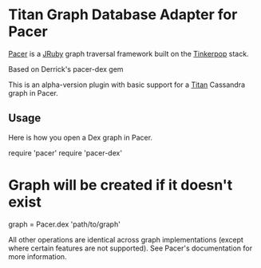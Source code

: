 # Titan Graph Database Adapter for Pacer

[Pacer](https://github.com/pangloss/pacer) is a
[JRuby](http://jruby.org) graph traversal framework built on the
[Tinkerpop](http://www.tinkerpop.com) stack.

Based on Derrick's pacer-dex gem

This is an alpha-version plugin with basic support for a [Titan](http://sparsity-technologies.com) Cassandra graph in Pacer.


## Usage

Here is how you open a Dex graph in Pacer.

  require 'pacer'
  require 'pacer-dex'

  # Graph will be created if it doesn't exist
  graph = Pacer.dex 'path/to/graph'

All other operations are identical across graph implementations (except
where certain features are not supported). See Pacer's documentation for
more information.

